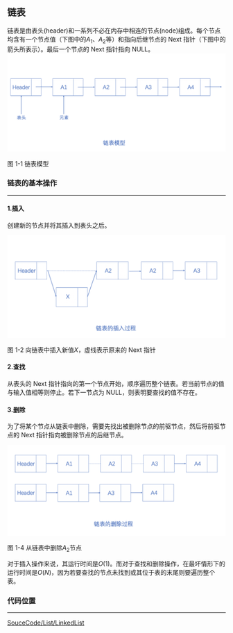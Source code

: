 <!-- @format -->

## 链表

链表是由表头(header)和一系列不必在内存中相连的节点(node)组成。每个节点均含有一个节点值（下图中的$A_1$、$A_2$等）和指向后继节点的 Next 指针（下图中的箭头所表示）。最后一个节点的 Next 指针指向 NULL。
<img src="../../Assets/Images/ch3/1-1.png"/>

图 1-1 链表模型

### 链表的基本操作

---

#### 1.插入

创建新的节点并将其插入到表头之后。

<img src="../../Assets/Images/ch3/1-2.png"/>

图 1-2 向链表中插入新值$X$，虚线表示原来的 Next 指针

#### 2.查找

从表头的 Next 指针指向的第一个节点开始，顺序遍历整个链表。若当前节点的值与输入值相等则停止。若下一节点为 NULL，则表明要查找的值不存在。

#### 3.删除

为了将某个节点从链表中删除，需要先找出被删除节点的前驱节点，然后将前驱节点的 Next 指针指向被删除节点的后继节点。

<img src="../../Assets/Images/ch3/1-3.png"/>

图 1-4 从链表中删除$A_2$节点

对于插入操作来说，其运行时间是$O(1)$。而对于查找和删除操作，在最坏情形下的运行时间是$O(N)$，因为若要查找的节点未找到或其位于表的末尾则要遍历整个表。

### 代码位置

---

[SouceCode/List/LinkedList](../../SourceCode/List/LinkedList/LinkedList.ts)
